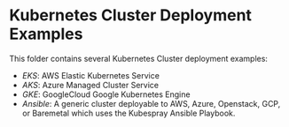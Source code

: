 # Kubernetes Cluster Deployment Examples

This folder contains several Kubernetes Cluster deployment examples:

  * _EKS_: AWS Elastic Kubernetes Service
  * _AKS_: Azure Managed Cluster Service
  * _GKE_: GoogleCloud Google Kubernetes Engine
  * _Ansible_: A generic cluster deployable to AWS, Azure, Openstack, GCP, or Baremetal which uses the Kubespray Ansible Playbook.
